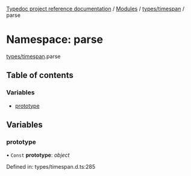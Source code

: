 [Typedoc project reference documentation](../README.md) / [Modules](../modules.md) / [types/timespan](types_timespan.md) / parse

# Namespace: parse

[types/timespan](types_timespan.md).parse

## Table of contents

### Variables

- [prototype](types_timespan.parse.md#prototype)

## Variables

### prototype

• `Const` **prototype**: *object*

Defined in: types/timespan.d.ts:285
